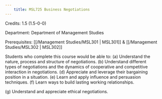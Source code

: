```yaml
---
    title: MSL725 Business Negotiations
---
```

Credits: 1.5 (1.5-0-0)

Department: Department of Management Studies

Prerequisites: [[/Management Studies/MSL301 | MSL301]] & [[/Management Studies/MSL302 | MSL302]]

Students who complete this course would be able to: (a) Understand the nature, process and structure of negotiations. (b) Understand different types of negotiations and the dynamics of cooperative and competitive interaction in negotiations. (d) Appreciate and leverage their bargaining position in a situation. (e) Learn and apply influence and persuasion techniques. (f) Learn ways to build lasting working relationships.

(g) Understand and appreciate ethical negotiations.